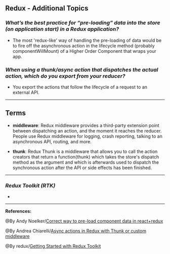 ## **Redux - Additional Topics**

### ***What’s the best practice for “pre-loading” data into the store (on application start) in a Redux application?***

- The most 'redux-like' way of handling the pre-loading of data would be to fire off the asynchronous action in the lifecycle method (probably componentWillMount) of a Higher Order Component that wraps your app.

### ***When using a thunk/async action that dispatches the actual action, which do you export from your reducer?***

- You export the actions that follow the lifecycle of a request to an external API.


-------------------------------------------------------------


## **Terms**

- **middleware**: Redux middleware provides a third-party extension point between dispatching an action, and the moment it reaches the reducer. People use Redux middleware for logging, crash reporting, talking to an asynchronous API, routing, and more.

- **thunk**: Redux Thunk is a middleware that allows you to call the action creators that return a function(thunk) which takes the store's dispatch method as the argument and which is afterwards used to dispatch the synchronous action after the API or side effects has been finished.

-----------------------------------------------

### ***Redux Toolkit (RTK)***

- 



-----------------------------------------------

**References:**

@By Andy Noelker/[Correct way to pre-load component data in react+redux](https://stackoverflow.com/questions/39356517/correct-way-to-pre-load-component-data-in-reactredux) 

@By Andrea Chiarelli/[Async actions in Redux with Thunk or custom middleware](https://blog.logrocket.com/managing-asynchronous-actions-in-redux-1bc7d28a00c6/)

@By redux/[Getting Started with Redux Toolkit](https://redux-toolkit.js.org/introduction/getting-started)